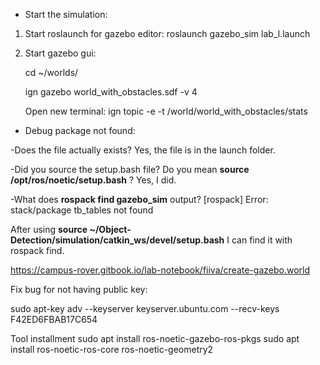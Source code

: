 * Start the simulation:
1. Start roslaunch for gazebo editor: roslaunch gazebo_sim lab_l.launch
2. Start gazebo gui:
   
   cd ~/worlds/

   ign gazebo world_with_obstacles.sdf -v 4

   Open new terminal: ign topic -e -t /world/world_with_obstacles/stats
   
* Debug package not found:

-Does the file actually exists? Yes, the file is in the launch folder.

-Did you source the setup.bash file? Do you mean **source /opt/ros/noetic/setup.bash** ? Yes, I did.

-What does **rospack find gazebo_sim** output? [rospack] Error: stack/package tb_tables not found

After using **source ~/Object-Detection/simulation/catkin_ws/devel/setup.bash** I can find it with rospack find.

https://campus-rover.gitbook.io/lab-notebook/fiiva/create-gazebo.world

Fix bug for not having public key:

sudo apt-key adv --keyserver keyserver.ubuntu.com --recv-keys F42ED6FBAB17C654


Tool installment
sudo apt install ros-noetic-gazebo-ros-pkgs
sudo apt install ros-noetic-ros-core ros-noetic-geometry2
